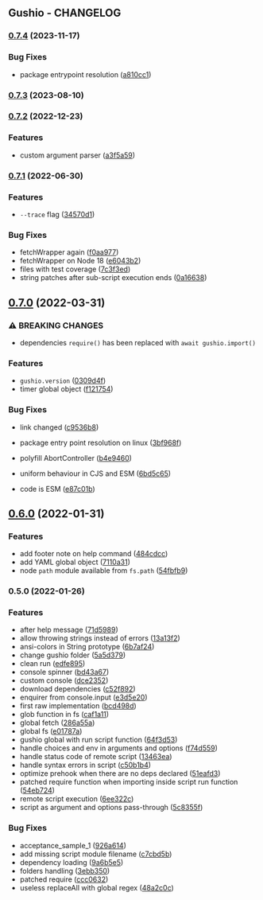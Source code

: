 Gushio - CHANGELOG
---
### [0.7.4](https://github.com/Forge-Srl/gushio/compare/release/0.7.3...release/0.7.4) (2023-11-17)


### Bug Fixes

* package entrypoint resolution ([a810cc1](https://github.com/Forge-Srl/gushio/commit/a810cc1c67d4bfbf3ee31d26c58ed568b6796e7a))

### [0.7.3](https://github.com/Forge-Srl/gushio/compare/release/0.7.2...release/0.7.3) (2023-08-10)

### [0.7.2](https://github.com/Forge-Srl/gushio/compare/release/0.7.1...release/0.7.2) (2022-12-23)


### Features

* custom argument parser ([a3f5a59](https://github.com/Forge-Srl/gushio/commit/a3f5a591a894c77aae2e253eef8a07f8c25b1058))

### [0.7.1](https://github.com/Forge-Srl/gushio/compare/release/0.7.0...release/0.7.1) (2022-06-30)


### Features

* `--trace` flag ([34570d1](https://github.com/Forge-Srl/gushio/commit/34570d15b3e9e612c9a14ba60b05ad7c2a10446f))


### Bug Fixes

* fetchWrapper again ([f0aa977](https://github.com/Forge-Srl/gushio/commit/f0aa9778e01d758b1723ba3bbbf9886816faaf81))
* fetchWrapper on Node 18 ([e6043b2](https://github.com/Forge-Srl/gushio/commit/e6043b21bde9e4d5505cc06572e3f8c0d380736c))
* files with test coverage ([7c3f3ed](https://github.com/Forge-Srl/gushio/commit/7c3f3edbccefef66d0ce8e27210b62963ff4cf83))
* string patches after sub-script execution ends ([0a16638](https://github.com/Forge-Srl/gushio/commit/0a16638e79f8804f74e4a376a1554d92a86e5e22))

## [0.7.0](https://github.com/Forge-Srl/gushio/compare/release/0.6.0...release/0.7.0) (2022-03-31)


### ⚠ BREAKING CHANGES

* dependencies `require()` has been replaced with `await gushio.import()`

### Features

* `gushio.version` ([0309d4f](https://github.com/Forge-Srl/gushio/commit/0309d4fe8337c4bb4f03e44abd5a444324d6d19e))
* timer global object ([f121754](https://github.com/Forge-Srl/gushio/commit/f1217547880644fd226294e0d2aa44614882d31e))


### Bug Fixes

* link changed ([c9536b8](https://github.com/Forge-Srl/gushio/commit/c9536b81915319c942161b0a9b3c13cb8b935349))
* package entry point resolution on linux ([3bf968f](https://github.com/Forge-Srl/gushio/commit/3bf968fce7ca6e6ca0bd536ca5a668b96e7cceeb))
* polyfill AbortController ([b4e9460](https://github.com/Forge-Srl/gushio/commit/b4e94609a70f04ff6511ff1ac0677d7d83e170e5))
* uniform behaviour in CJS and ESM ([6bd5c65](https://github.com/Forge-Srl/gushio/commit/6bd5c658f79a343d37d063168d80bf4303fc810f))


* code is ESM ([e87c01b](https://github.com/Forge-Srl/gushio/commit/e87c01b0742ec22401d2bbb8d2fd6d5a1c4c6fe5))

## [0.6.0](https://github.com/Forge-Srl/gushio/compare/release/0.5.0...release/0.6.0) (2022-01-31)


### Features

* add footer note on help command ([484cdcc](https://github.com/Forge-Srl/gushio/commit/484cdcca74134ceee3877a6898f738207cb44034))
* add YAML global object ([7110a31](https://github.com/Forge-Srl/gushio/commit/7110a31910644513abe4cb6174278d41a4f2c713))
* node `path` module available from `fs.path` ([54fbfb9](https://github.com/Forge-Srl/gushio/commit/54fbfb94875c0840a268b7391c35f624cf208f40))

### 0.5.0 (2022-01-26)


### Features

* after help message ([71d5989](https://github.com/Forge-Srl/gushio/commit/71d5989f5df13327b9488dcf41a7a613f24f2c1d))
* allow throwing strings instead of errors ([13a13f2](https://github.com/Forge-Srl/gushio/commit/13a13f28e8af19646d95651367d98756df08178a))
* ansi-colors in String prototype ([6b7af24](https://github.com/Forge-Srl/gushio/commit/6b7af24f7a8e30b7b3cfc2fa8cd6012d0587d09a))
* change gushio folder ([5a5d379](https://github.com/Forge-Srl/gushio/commit/5a5d379eeb2fd431c75a08b8e2a6c7ca6aca7099))
* clean run ([edfe895](https://github.com/Forge-Srl/gushio/commit/edfe8957748947a48965972902acef1bb88350d4))
* console spinner ([bd43a67](https://github.com/Forge-Srl/gushio/commit/bd43a67c6400f2126fcf4f1820d70f8b797efee7))
* custom console ([dce2352](https://github.com/Forge-Srl/gushio/commit/dce2352e1f19cfc583fd6244787c10f2983a1df3))
* download dependencies ([c52f892](https://github.com/Forge-Srl/gushio/commit/c52f892979c4b9c75bad6b3e218e36c5a0a57c89))
* enquirer from console.input ([e3d5e20](https://github.com/Forge-Srl/gushio/commit/e3d5e201ae5ae52bbf44f293706bfb6c72f9038b))
* first raw implementation ([bcd498d](https://github.com/Forge-Srl/gushio/commit/bcd498d6a82d41ff3c5f55d326e5e3c0a9795ac7))
* glob function in fs ([caf1a11](https://github.com/Forge-Srl/gushio/commit/caf1a11f462aa295c51468aad097fc548a00d68a))
* global fetch ([286a55a](https://github.com/Forge-Srl/gushio/commit/286a55aa0a56fba5864717be996d622383a0ec85))
* global fs ([e01787a](https://github.com/Forge-Srl/gushio/commit/e01787ab9a33d5a0cd2cfe99299e50060d4fcb7e))
* gushio global with run script function ([64f3d53](https://github.com/Forge-Srl/gushio/commit/64f3d5367f4efe3c23792358b24475528a6d151a))
* handle choices and env in arguments and options ([f74d559](https://github.com/Forge-Srl/gushio/commit/f74d5594ead6ae154bd54ca4125979c5497ec4d0))
* handle status code of remote script ([13463ea](https://github.com/Forge-Srl/gushio/commit/13463ea7e9bfd215ff66b512484545cd4883ab55))
* handle syntax errors in script ([c50b1b4](https://github.com/Forge-Srl/gushio/commit/c50b1b4c33e8208c7f1f77e415b22018959d8ed5))
* optimize prehook when there are no deps declared ([51eafd3](https://github.com/Forge-Srl/gushio/commit/51eafd3859cf30e4c7d56b025f6d532a8ef54051))
* patched require function when importing inside script run function ([54eb724](https://github.com/Forge-Srl/gushio/commit/54eb7241d90956d304a159b3dbc2049b6c2beda0))
* remote script execution ([6ee322c](https://github.com/Forge-Srl/gushio/commit/6ee322cb9304bc5c2e4f5a5c167cd57d2a936358))
* script as argument and options pass-through ([5c8355f](https://github.com/Forge-Srl/gushio/commit/5c8355f4182fb68e99cff3d791ee5fee25576417))


### Bug Fixes

* acceptance_sample_1 ([926a614](https://github.com/Forge-Srl/gushio/commit/926a61483d1e45a25adb8808901c7ed06f4e754f))
* add missing script module filename ([c7cbd5b](https://github.com/Forge-Srl/gushio/commit/c7cbd5b59b41bf18e773425dd9b2ecb3201ea065))
* dependency loading ([9a6b5e5](https://github.com/Forge-Srl/gushio/commit/9a6b5e557ad0d7234af767211afb6bef5b9a37d6))
* folders handling ([3ebb350](https://github.com/Forge-Srl/gushio/commit/3ebb350b098af2a778f8dc0b97f077ff35989bd9))
* patched require ([ccc0632](https://github.com/Forge-Srl/gushio/commit/ccc0632866ae456c713da30ef71746a20019272f))
* useless replaceAll with global regex ([48a2c0c](https://github.com/Forge-Srl/gushio/commit/48a2c0c733c8040844df5a2f0c7ddd8d2a5dc506))
